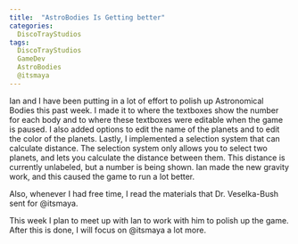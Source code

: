 ```yaml
---
title:  "AstroBodies Is Getting better"
categories:
  DiscoTrayStudios
tags:
  DiscoTrayStudios
  GameDev
  AstroBodies
  @itsmaya
---
```


Ian and I have been putting in a lot of effort to polish up Astronomical Bodies this past week. I made it to where the textboxes show the number for each body and to where these textboxes were editable when the game is paused. I also added options to edit the name of the planets and to edit the color of the planets. Lastly, I implemented a selection system that can calculate distance. The selection system only allows you to select two planets, and lets you calculate the distance between them. This distance is currently unlabeled, but a number is being shown. Ian made the new gravity work, and this caused the game to run a lot better.

Also, whenever I had free time, I read the materials that Dr. Veselka-Bush sent for @itsmaya.

This week I plan to meet up with Ian to work with him to polish up the game. After this is done, I will focus on @itsmaya a lot more.
